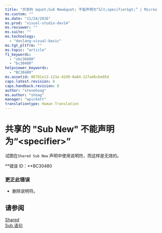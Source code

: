 ```yaml
---
title: "共享的 &quot;Sub New&quot; 不能声明为“&lt;specifier&gt;” | Microsoft Docs"
ms.custom: ""
ms.date: "11/24/2016"
ms.prod: "visual-studio-dev14"
ms.reviewer: ""
ms.suite: ""
ms.technology: 
  - "devlang-visual-basic"
ms.tgt_pltfrm: ""
ms.topic: "article"
f1_keywords: 
  - "vbc30480"
  - "bc30480"
helpviewer_keywords: 
  - "BC30480"
ms.assetid: 06781e13-121e-42d9-8a84-12fa46cbe05d
caps.latest.revision: 8
caps.handback.revision: 8
author: "stevehoag"
ms.author: "shoag"
manager: "wpickett"
translationtype: Human Translation
---
```

# 共享的 &quot;Sub New&quot; 不能声明为“&lt;specifier&gt;”
试图在`Shared Sub New` 声明中使用说明符，而这样是无效的。  
  
 **错误 ID：**BC30480  
  
### 更正此错误  
  
-   删除说明符。  
  
## 请参阅  
 [Shared](../../visual-basic/language-reference/modifiers/shared.md)   
 [Sub 语句](../../visual-basic/language-reference/statements/sub-statement.md)